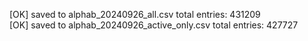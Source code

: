 [OK] saved to alphab_20240926_all.csv total entries: 431209  
[OK] saved to alphab_20240926_active_only.csv total entries: 427727  
